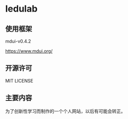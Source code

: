 # Iedulab

## 使用框架

mdui-v0.4.2

https://www.mdui.org/

## 开源许可 

MIT LICENSE

## 主要内容

为了创新性学习而制作的一个个人网站，以后有可能会转正。